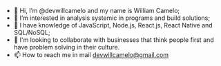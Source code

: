- 👋 Hi, I’m @devwillcamelo and my name is William Camelo;
- 👀 I’m interested in analysis systemic in programs and build solutions;
- 🌱 I have knowledge of JavaScript, Node.js, React.js, React Native and SQL/NoSQL;
- 💞️ I'm looking to collaborate with businesses that think people first and have problem solving in their culture.
- 📫 How to reach me in mail devwillcamelo@gmail.com


